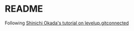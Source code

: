 # README

Following [Shinichi Okada's tutorial on levelup.gitconnected](https://levelup.gitconnected.com/building-a-website-starter-with-fastapi-92d077092864)
